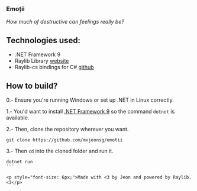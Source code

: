 ### Emoții
*_How much of destructive can feelings really be?_*

## Technologies used:
- .NET Framework 9
- Raylib Library [website](https://www.raylib.com)
- Raylib-cs bindings for C# [github](https://github.com/raylib-cs/raylib-cs)


## How to build?
0.- Ensure you're running Windows or set up .NET in Linux correctly.

1.- You'd want to install [.NET Framework 9](https://dotnet.microsoft.com/en-us/download)
so the command `dotnet` is available.

2.- Then, clone the repository wherever you want.
```console
git clone https://github.com/mxjeonsg/emotii
```

3.- Then `cd` into the cloned folder and run it.
````console
dotnet run
```

<p style="font-size: 6px;">Made with <3 by Jeon and powered by Raylib. <3</p>